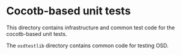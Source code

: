 # Cocotb-based unit tests

This directory contains infrastructure and common test code for the 
cocotb-based unit tests.

The `osdtestlib` directory contains common code for testing OSD.

